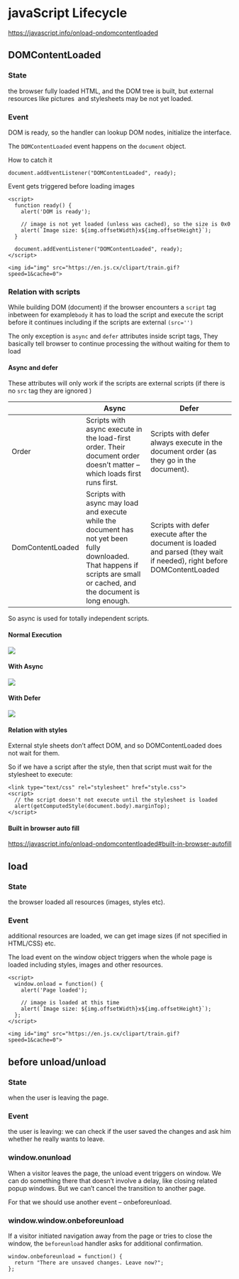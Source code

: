 # javaScript Lifecycle

https://javascript.info/onload-ondomcontentloaded

## DOMContentLoaded

### State
 the browser fully loaded HTML, and the DOM tree is built, but external resources like pictures <img> and stylesheets may be not yet loaded.

### Event
DOM is ready, so the handler can lookup DOM nodes, initialize the interface.

The `DOMContentLoaded` event happens on the `document` object.

How to catch it
```javascript=
document.addEventListener("DOMContentLoaded", ready);
```
Event gets triggered before loading images
```javascript=
<script>
  function ready() {
    alert('DOM is ready');

    // image is not yet loaded (unless was cached), so the size is 0x0
    alert(`Image size: ${img.offsetWidth}x${img.offsetHeight}`);
  }

  document.addEventListener("DOMContentLoaded", ready);
</script>

<img id="img" src="https://en.js.cx/clipart/train.gif?speed=1&cache=0">

```
### Relation with scripts
While building DOM (document) if the browser encounters a `script` tag inbetween for example`body` it has to load the script and execute the script before it continues including if the scripts are external `(src='')` 

The only exception is `async` and `defer` attributes inside script tags, They basically tell browser to continue processing the without waiting for them to load

#### Async and defer
These attributes will only work if the scripts are external scripts (if there is no `src` tag they are ignored )



|  | Async | Defer |
| -------- | -------- | -------- |
| Order     | Scripts with async execute in the load-first order. Their document order doesn’t matter – which loads first runs first.     | Scripts with defer always execute in the document order (as they go in the document).     |
| DomContentLoaded     | Scripts with async may load and execute while the document has not yet been fully downloaded. That happens if scripts are small or cached, and the document is long enough.     | Scripts with defer execute after the document is loaded and parsed (they wait if needed), right before DOMContentLoaded     |


So async is used for totally independent scripts.

#### Normal Execution
![](https://i.imgur.com/PfAiiDg.png)

#### With Async
![](https://i.imgur.com/7gKch3j.png)

#### With Defer
![](https://i.imgur.com/qUYfIIl.png)

#### Relation with styles
External style sheets don’t affect DOM, and so DOMContentLoaded does not wait for them.

So if we have a script after the style, then that script must wait for the stylesheet to execute:

```javascript=
<link type="text/css" rel="stylesheet" href="style.css">
<script>
  // the script doesn't not execute until the stylesheet is loaded
  alert(getComputedStyle(document.body).marginTop);
</script>
```

#### Built in browser auto fill
https://javascript.info/onload-ondomcontentloaded#built-in-browser-autofill

## load

### State
the browser loaded all resources (images, styles etc).

### Event
additional resources are loaded, we can get image sizes (if not specified in HTML/CSS) etc.


The load event on the window object triggers when the whole page is loaded including styles, images and other resources.

```javascript=
<script>
  window.onload = function() {
    alert('Page loaded');

    // image is loaded at this time
    alert(`Image size: ${img.offsetWidth}x${img.offsetHeight}`);
  };
</script>

<img id="img" src="https://en.js.cx/clipart/train.gif?speed=1&cache=0">
```


## before unload/unload
### State
when the user is leaving the page.

### Event
 the user is leaving: we can check if the user saved the changes and ask him whether he really wants to leave.
 
### window.onunload
When a visitor leaves the page, the unload event triggers on window. We can do something there that doesn’t involve a delay, like closing related popup windows. But we can’t cancel the transition to another page.

For that we should use another event – onbeforeunload.

### window.window.onbeforeunload
If a visitor initiated navigation away from the page or tries to close the window, the `beforeunload` handler asks for additional confirmation.

```javascript=
window.onbeforeunload = function() {
  return "There are unsaved changes. Leave now?";
};
```
